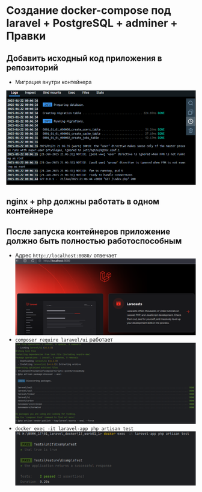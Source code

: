 # Создание docker-compose под laravel + PostgreSQL + adminer + Правки

## Добавить исходный код приложения в репозиторий

* Миграция внутри контейнера

![Миграция внутри контейнера](help/migrate.png)

## nginx + php должны работать в одном контейнере

## После запуска контейнеров приложение должно быть полностью работоспособным

* Адрес `http://localhost:8080/` отвечает
  ![Сайт Laravel](help/site.png)
* `composer require laravel/ui` работает
  ![laravel/ui](help/laravel_ui.png)
* `docker exec -it laravel-app php artisan test`
  ![artisan test](help/test.png)
